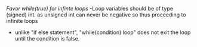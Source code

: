 *Favor while(true) for infinte loops* 
-Loop variables should be of type (signed) int.
as unsigned int can never be negative so thus proceeding to infinite loops
- unlike "if else statement", "while(condition) loop" does not exit the loop until the 
condition is false.
